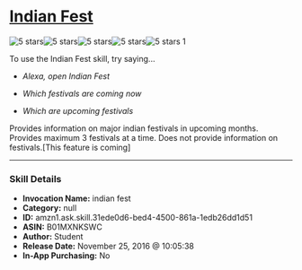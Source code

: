 # [Indian Fest](http://alexa.amazon.com/#skills/amzn1.ask.skill.31ede0d6-bed4-4500-861a-1edb26dd1d51)
![5 stars](../../images/ic_star_black_18dp_1x.png)![5 stars](../../images/ic_star_black_18dp_1x.png)![5 stars](../../images/ic_star_black_18dp_1x.png)![5 stars](../../images/ic_star_black_18dp_1x.png)![5 stars](../../images/ic_star_black_18dp_1x.png) 1

To use the Indian Fest skill, try saying...

* *Alexa, open Indian Fest*

* *Which festivals are coming now*

* *Which are upcoming festivals*

Provides information on major indian festivals in upcoming months.
Provides maximum 3 festivals at a time. 
Does not provide information on festivals.[This feature is coming]

***

### Skill Details

* **Invocation Name:** indian fest
* **Category:** null
* **ID:** amzn1.ask.skill.31ede0d6-bed4-4500-861a-1edb26dd1d51
* **ASIN:** B01MXNKSWC
* **Author:** Student
* **Release Date:** November 25, 2016 @ 10:05:38
* **In-App Purchasing:** No
